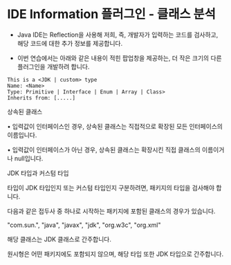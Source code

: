 # IDE Information 플러그인 - 클래스 분석

- Java IDE는 Reflection을 사용해 저희, 즉, 개발자가 입력하는 코드를 검사하고, 해당 코드에 대한 추가 정보를 제공합니다.

- 이번 연습에서는 아래와 같은 내용이 적힌 팝업창을 제공하는, 더 작은 크기의 다른 플러그인을 개발하려 합니다.

```
This is a <JDK | custom> type
Name: <Name>
Type: Primitive | Interface | Enum | Array | Class>
Inherits from: [.....]
```
상속된 클래스

• 입력값이 인터페이스인 경우, 상속된 클래스는 직접적으로 확장된 모든 인터페이스의 이름입니다.

• 입력값이 인터페이스가 아닌 경우, 상속된 클래스는 확장시킨 직접 클래스의 이름이거나 null입니다.

JDK 타입과 커스텀 타입

타입이 JDK 타입인지 또는 커스텀 타입인지 구분하려면, 패키지의 타입을 검사해야 합니다.

다음과 같은 접두사 중 하나로 시작하는 패키지에 포함된 클래스의 경우가 있습니다.

"com.sun.", "java", "javax", "jdk", "org.w3c", "org.xml"

해당 클래스는 JDK 클래스로 간주합니다.

원시형은 어떤 패키지에도 포함되지 않으며, 해당 타입 또한 JDK 타입으로 간주합니다.